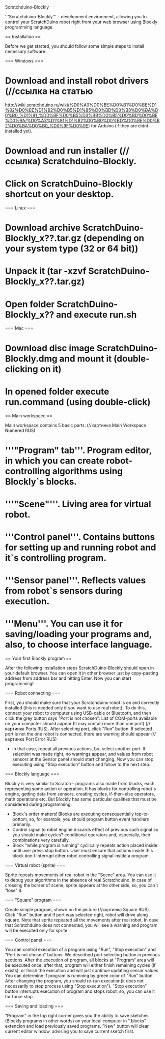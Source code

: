 Scratchduino-Blockly

'''Scratchduino-Blockly''' - development environment, allowing you to control your ScratchDuino robot
right from your web browser using Blockly programming language.

== Installation ==

Before we get started, you should follow some simple steps to install necessary software:

=== Windows ===
# Download and install robot drivers (//ссылка на статью
http://wiki.scratchduino.ru/wiki/%D0%A0%D0%BE%D0%B1%D0%BE%D1%82%D0%BE%D1%82%D0%B5%D1%85%D0%BD%D0%B8%D0%BA%D0%B0_%D1%81_%D0%BF%D0%B5%D0%BB%D0%B5%D0%BD%D0%BE%D0%BA/%D0%A3%D1%81%D1%82%D0%B0%D0%BD%D0%BE%D0%B2%D0%BA%D0%B0_%D0%9F%D0%9E)
for Arduino (if they are didnt installed yet).
# Download and run installer (//ссылка) Scratchduino-Blockly.
# Click on ScratchDuino-Blockly shortcut on your desktop.
=== Linux ===
# Download archive ScratchDuino-Blockly_x??.tar.gz (depending on your system type (32 or 64 bit))
# Unpack it (tar -xzvf ScratchDuino-Blockly_x??.tar.gz)
# Open folder ScratchDuino-Blockly_x?? and execute run.sh
=== Mac ===
# Download disc image ScratchDuino-Blockly.dmg and mount it (double-clicking on it)
# In opened folder execute run.command (using double-click)

​== Main workspace ==

Main workspace contains 5 basic parts: (//картинка Main Workspace Numered RUS)

# '''"Program" tab'''. Program editor, in which you can create robot-controlling algorithms using Blockly`s blocks.
# '''"Scene"'''. Living area for virtual robot.
# '''Control panel'''. Contains buttons for setting up and running robot and it`s controlling program.
# '''Sensor panel'''. Reflects values from robot`s sensors during execution.
# '''Menu'''. You can use it for saving/loading your programs and, also, to choose interface language.

== Your first Blockly program ==

After the following installation steps ScratchDuino-Blockly should open in your default browser.
You can open it in other browser just by copy-pasting address from address bar and hitting Enter.
Now you can start programming!

=== Robot connecting ===

First, you should make sure that your Scratchduino robot is on and correctly installed
(this is needed only if you want to use real robot). To do this, connect your robot to computer using USB-cable
or Bluetooth, and then click the grey button says "Port is not chosen". List of COM-ports available on your computer
should appear (It may contain more than one port) (//картинка Ports RUS). After selecting port,
click "Run" button. If selected port is not the one robot is connected, there are warning should appear (//картинка Port Error RUS)
- in that case, repeat all previous actions, but select another port. If selection was made right, no warnings appear,
and values from robot sensors at the Sensor panel should start changing. Now you can stop executing using "Stop execution"
button and follow to the next step.

=== Blockly language ===

Blockly is very similar to Scratch - programs also made from blocks, each representing some action or operation.
It has blocks for controlling robot`s engine, getting data from sensors, creating cycles, if-then-else operators,
math operations etc. But Blockly has some particular qualities that must be considered during programming:

* Block`s order matters! Blocks are executing consequentially top-to-bottom, so, for example, you should program
button event handlers primarily.
* Control signal to robot engine discards effect of previous such signal so
you should make cycles? conditional operators and, especially, their combinations very carefully.
* Block "while program is running" cyclically repeats action placed inside until user press stop button.
User must ensure that actions inside this block don`t interrupt other robot controlling signal inside a program.

=== Virtual robot (sprite) ===

Sprite repeats movements of real robot in the "Scene" area. You can use it to debug your algorithms in the absence
of real Scratchduino. In case of crossing the borser of scene, sprite appears at the other side, so,
 you can`t "lose" it.

=== "Square" program ===

Create simple program, shown on the picture (//картинка Square RUS). Click "Run" button and if
port was selected right, robot will drive along square. Note that sprite repeated all the movements after
 real robot. In case that Scratchduino does not connected, you will see a warning and program will be executed only for sprite.

=== Control panel ===

You can control execution of a program using "Run", "Stop execution" and "Port is not chosen" buttons.
We described port selecting button in previous sections.
After the execution of program, all blocks at "Program" area will be executed once, after that, program will either
 finish remaining cycles (if exists), or finish the execution and will just continue updating sensor values.
You can determine if program is runnning by green color of "Run" button. After changing the program, you should
 re-run execution(it does not necessarily to stop process using "Stop execution").
"Stop execution" button interrupts execution of program and stops robot, so, you can use it for force stop.

=== Saving and loading ===

"Program" in the top right corner gives you the ability to save sketches (Blockly programs in other words) on your local
 computer in ".blocks" extencion and load previously saved programs. "New" button will clear current editor window,
 advising you to save current sketch first.